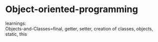 # Object-oriented-programming
learnings:<br/>
Objects-and-Classes=final, getter, setter, creation of classes, objects, static, this<br/>